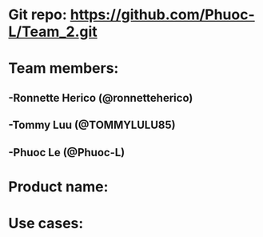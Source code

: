# Git repo: https://github.com/Phuoc-L/Team_2.git
# Team members:
## -Ronnette Herico (@ronnetteherico)
## -Tommy Luu (@TOMMYLULU85)
## -Phuoc Le (@Phuoc-L)

# Product name:

# Use cases:
